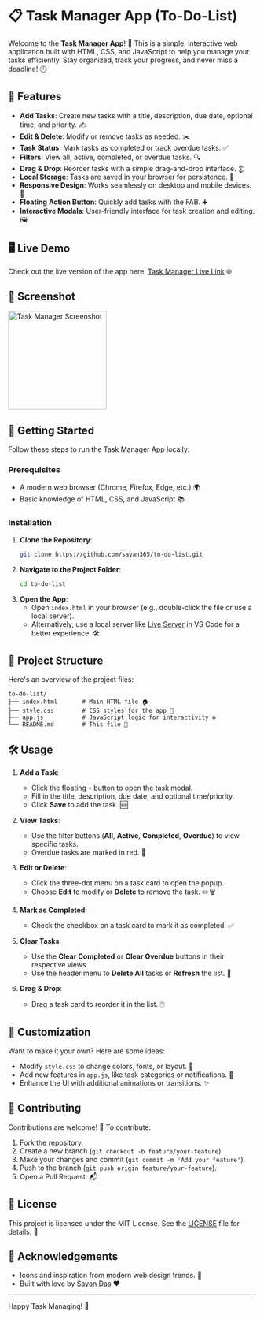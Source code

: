 # 📋 Task Manager App (To-Do-List)

Welcome to the **Task Manager App**! 🚀 This is a simple, interactive web application built with HTML, CSS, and JavaScript to help you manage your tasks efficiently. Stay organized, track your progress, and never miss a deadline! 🕒

## 🌟 Features

- **Add Tasks**: Create new tasks with a title, description, due date, optional time, and priority. ✍️
- **Edit & Delete**: Modify or remove tasks as needed. ✂️
- **Task Status**: Mark tasks as completed or track overdue tasks. ✅
- **Filters**: View all, active, completed, or overdue tasks. 🔍
- **Drag & Drop**: Reorder tasks with a simple drag-and-drop interface. ↕️
- **Local Storage**: Tasks are saved in your browser for persistence. 💾
- **Responsive Design**: Works seamlessly on desktop and mobile devices. 📱
- **Floating Action Button**: Quickly add tasks with the FAB. ➕
- **Interactive Modals**: User-friendly interface for task creation and editing. 🖼️

## 🖥️ Live Demo

Check out the live version of the app here: [Task Manager Live Link](https://sayan365.github.io/to-do-list) 🌐


## 📸 Screenshot

<img src="https://i.ibb.co/1GL45CJH/sayan365-github-io-to-do-list-Samsung-Galaxy-S8.png" alt="Task Manager Screenshot" width="200">

## 🚀 Getting Started

Follow these steps to run the Task Manager App locally:

### Prerequisites
- A modern web browser (Chrome, Firefox, Edge, etc.) 🌍
- Basic knowledge of HTML, CSS, and JavaScript 📚

### Installation
1. **Clone the Repository**:
   ```bash
   git clone https://github.com/sayan365/to-do-list.git
   ```
2. **Navigate to the Project Folder**:
   ```bash
   cd to-do-list
   ```
3. **Open the App**:
   - Open `index.html` in your browser (e.g., double-click the file or use a local server).
   - Alternatively, use a local server like [Live Server](https://marketplace.visualstudio.com/items?itemName=ritwickdey.LiveServer) in VS Code for a better experience. 🛠️

## 📂 Project Structure

Here's an overview of the project files:

```
to-do-list/
├── index.html       # Main HTML file 🏠
├── style.css        # CSS styles for the app 🎨
├── app.js           # JavaScript logic for interactivity ⚙️
└── README.md        # This file 📖
```

## 🛠️ Usage

1. **Add a Task**:
   - Click the floating `+` button to open the task modal.
   - Fill in the title, description, due date, and optional time/priority.
   - Click **Save** to add the task. 🆕

2. **View Tasks**:
   - Use the filter buttons (**All**, **Active**, **Completed**, **Overdue**) to view specific tasks.
   - Overdue tasks are marked in red. 🚨

3. **Edit or Delete**:
   - Click the three-dot menu on a task card to open the popup.
   - Choose **Edit** to modify or **Delete** to remove the task. ✏️🗑️

4. **Mark as Completed**:
   - Check the checkbox on a task card to mark it as completed. ✅

5. **Clear Tasks**:
   - Use the **Clear Completed** or **Clear Overdue** buttons in their respective views.
   - Use the header menu to **Delete All** tasks or **Refresh** the list. 🔄

6. **Drag & Drop**:
   - Drag a task card to reorder it in the list. 🖱️

## 🎨 Customization

Want to make it your own? Here are some ideas:
- Modify `style.css` to change colors, fonts, or layout. 🌈
- Add new features in `app.js`, like task categories or notifications. 🔔
- Enhance the UI with additional animations or transitions. ✨


## 🤝 Contributing

Contributions are welcome! 🙌 To contribute:
1. Fork the repository.
2. Create a new branch (`git checkout -b feature/your-feature`).
3. Make your changes and commit (`git commit -m 'Add your feature'`).
4. Push to the branch (`git push origin feature/your-feature`).
5. Open a Pull Request. 📬

## 📜 License

This project is licensed under the MIT License. See the [LICENSE](LICENSE) file for details. 📄

## 🙏 Acknowledgements

- Icons and inspiration from modern web design trends. 🎉
- Built with love by [Sayan Das](https://github.com/sayan365) ❤️

---

Happy Task Managing! 🎯
